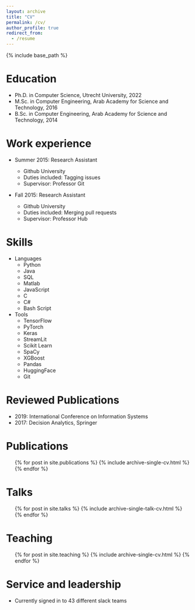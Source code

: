 ```yaml
---
layout: archive
title: "CV"
permalink: /cv/
author_profile: true
redirect_from:
  - /resume
---
```


{% include base_path %}

Education
======
* Ph.D. in Computer Science, Utrecht University, 2022
* M.Sc. in Computer Engineering, Arab Academy for Science and Technology, 2016
* B.Sc. in Computer Engineering, Arab Academy for Science and Technology, 2014

Work experience
======
* Summer 2015: Research Assistant
  * Github University
  * Duties included: Tagging issues
  * Supervisor: Professor Git

* Fall 2015: Research Assistant
  * Github University
  * Duties included: Merging pull requests
  * Supervisor: Professor Hub
  
Skills
======
* Languages
  * Python
  * Java
  * SQL
  * Matlab
  * JavaScript
  * C
  * C#
  * Bash Script
* Tools
  * TensorFlow
  * PyTorch
  * Keras
  * StreamLit
  * Scikit Learn
  * SpaCy
  * XGBoost
  * Pandas
  * HuggingFace
  * Git

Reviewed Publications
======
* 2019: International Conference on Information Systems
* 2017: Decision Analytics, Springer

Publications
======
  <ul>{% for post in site.publications %}
    {% include archive-single-cv.html %}
  {% endfor %}</ul>
  
Talks
======
  <ul>{% for post in site.talks %}
    {% include archive-single-talk-cv.html %}
  {% endfor %}</ul>
  
Teaching
======
  <ul>{% for post in site.teaching %}
    {% include archive-single-cv.html %}
  {% endfor %}</ul>
  
Service and leadership
======
* Currently signed in to 43 different slack teams
